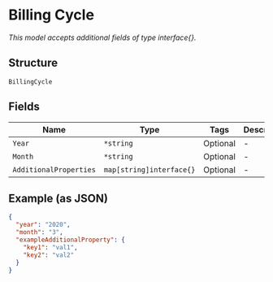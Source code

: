 
# Billing Cycle

*This model accepts additional fields of type interface{}.*

## Structure

`BillingCycle`

## Fields

| Name | Type | Tags | Description |
|  --- | --- | --- | --- |
| `Year` | `*string` | Optional | - |
| `Month` | `*string` | Optional | - |
| `AdditionalProperties` | `map[string]interface{}` | Optional | - |

## Example (as JSON)

```json
{
  "year": "2020",
  "month": "3",
  "exampleAdditionalProperty": {
    "key1": "val1",
    "key2": "val2"
  }
}
```

